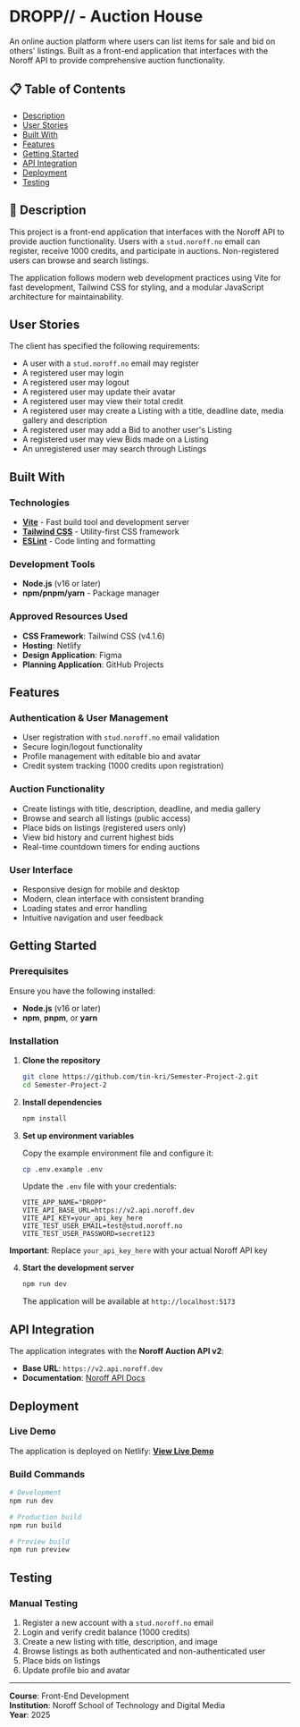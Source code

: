 # DROPP// - Auction House

An online auction platform where users can list items for sale and bid on others' listings. Built as a front-end application that interfaces with the Noroff API to provide comprehensive auction functionality.

## 📋 Table of Contents

- [Description](#description)
- [User Stories](#user-stories)
- [Built With](#built-with)
- [Features](#features)
- [Getting Started](#getting-started)
- [API Integration](#api-integration)
- [Deployment](#deployment)
- [Testing](#testing)

## 📖 Description

This project is a front-end application that interfaces with the Noroff API to provide auction functionality. Users with a `stud.noroff.no` email can register, receive 1000 credits, and participate in auctions. Non-registered users can browse and search listings.

The application follows modern web development practices using Vite for fast development, Tailwind CSS for styling, and a modular JavaScript architecture for maintainability.

##  User Stories

The client has specified the following requirements:

-  A user with a `stud.noroff.no` email may register
-  A registered user may login
-  A registered user may logout
-  A registered user may update their avatar
-  A registered user may view their total credit
-  A registered user may create a Listing with a title, deadline date, media gallery and description
-  A registered user may add a Bid to another user's Listing
-  A registered user may view Bids made on a Listing
-  An unregistered user may search through Listings

##  Built With

### Technologies
- **[Vite](https://vitejs.dev/)** - Fast build tool and development server
- **[Tailwind CSS](https://tailwindcss.com/)** - Utility-first CSS framework
- **[ESLint](https://eslint.org/)** - Code linting and formatting

### Development Tools
- **Node.js** (v16 or later)
- **npm/pnpm/yarn** - Package manager

### Approved Resources Used
- **CSS Framework**: Tailwind CSS (v4.1.6)
- **Hosting**: Netlify
- **Design Application**: Figma
- **Planning Application**: GitHub Projects

##  Features

### Authentication & User Management
- User registration with `stud.noroff.no` email validation
- Secure login/logout functionality
- Profile management with editable bio and avatar
- Credit system tracking (1000 credits upon registration)

### Auction Functionality
- Create listings with title, description, deadline, and media gallery
- Browse and search all listings (public access)
- Place bids on listings (registered users only)
- View bid history and current highest bids
- Real-time countdown timers for ending auctions

### User Interface
- Responsive design for mobile and desktop
- Modern, clean interface with consistent branding
- Loading states and error handling
- Intuitive navigation and user feedback

##  Getting Started

### Prerequisites

Ensure you have the following installed:
- **Node.js** (v16 or later)
- **npm**, **pnpm**, or **yarn**

### Installation

1. **Clone the repository**
   ```bash
   git clone https://github.com/tin-kri/Semester-Project-2.git
   cd Semester-Project-2
   ```

2. **Install dependencies**
   ```bash
   npm install
   ```

3. **Set up environment variables**
   
   Copy the example environment file and configure it:
   ```bash
   cp .env.example .env
   ```
   
   Update the `.env` file with your credentials:
   ```env
   VITE_APP_NAME="DROPP"
   VITE_API_BASE_URL=https://v2.api.noroff.dev
   VITE_API_KEY=your_api_key_here
   VITE_TEST_USER_EMAIL=test@stud.noroff.no
   VITE_TEST_USER_PASSWORD=secret123
   ```
   
  **Important**: Replace `your_api_key_here` with your actual Noroff API key

4. **Start the development server**
   ```bash
   npm run dev
   ```
   The application will be available at `http://localhost:5173`

##  API Integration

The application integrates with the **Noroff Auction API v2**:
- **Base URL**: `https://v2.api.noroff.dev`
- **Documentation**: [Noroff API Docs](https://api.noroff.dev/docs/static/index.html)

##  Deployment

### Live Demo
The application is deployed on Netlify:
 **[View Live Demo](https://https://dropp-semester-project-2.netlify.app/)**


### Build Commands
```bash
# Development
npm run dev

# Production build
npm run build

# Preview build
npm run preview
```

##  Testing

### Manual Testing
1. Register a new account with a `stud.noroff.no` email
2. Login and verify credit balance (1000 credits)
3. Create a new listing with title, description, and image
4. Browse listings as both authenticated and non-authenticated user
5. Place bids on listings
6. Update profile bio and avatar

---

**Course**: Front-End Development  
**Institution**: Noroff School of Technology and Digital Media  
**Year**: 2025